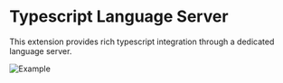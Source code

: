 # Typescript Language Server

This extension provides rich typescript integration through a dedicated language server.

![Example](https://raw.githubusercontent.com/apexskier/nova-typescript/v0.0.1-alpha.1/typescript.novaextension/Images/README/example.png)

<!--
Logo credit: https://github.com/remojansen/logo.ts/blob/master/ts.svg
-->

